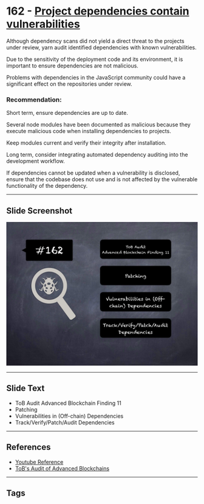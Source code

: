 
# 162 - [Project dependencies contain vulnerabilities](./Project%20dependencies%20contain%20vulnerabilities.md)

Although dependency scans did not yield a direct threat to the projects under review, yarn audit identified dependencies with known vulnerabilities. 

Due to the sensitivity of the deployment code and its environment, it is important to ensure dependencies are not malicious. 

Problems with dependencies in the JavaScript community could have a significant effect on the repositories under review.

### Recommendation:
Short term, ensure dependencies are up to date. 

Several node modules have been documented as malicious because they execute malicious code when installing dependencies to projects. 

Keep modules current and verify their integrity after installation. 

Long term, consider integrating automated dependency auditing into the development workflow. 

If dependencies cannot be updated when a vulnerability is disclosed, ensure that the codebase does not use and is not affected by the vulnerable functionality of the dependency.
___
## Slide Screenshot
![162.jpg](../../images/8.%20Audit%20Findings%20201/162.jpg)
___
## Slide Text
- ToB Audit Advanced Blockchain Finding 11
- Patching
- Vulnerabilities in (Off-chain) Dependencies
- Track/Verify/Patch/Audit Dependencies
___
## References
- [Youtube Reference](https://youtu.be/poxzr4-srn0?t=45)
- [ToB's Audit of Advanced Blockchains](https://github.com/trailofbits/publications/blob/master/reviews/AdvancedBlockchain.pdf)
___
## Tags
